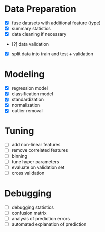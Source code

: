 # Data Preparation
- [X] fuse datasets with additional feature (type)
- [X] summary statistics
- [X] data cleaning if necessary
- [?] data validation
- [X] split data into train and test + validation

# Modeling
- [X] regression model
- [X] classification model
- [X] standardization
- [X] normalization
- [X] outlier removal

# Tuning
- [ ] add non-linear features
- [ ] remove correlated features
- [ ] binning
- [ ] tune hyper parameters
- [ ] evaluate on validation set
- [ ] cross validation

# Debugging
- [ ] debugging statistics
- [ ] confusion matrix
- [ ] analysis of prediction errors
- [ ] automated explanation of prediction 